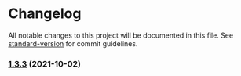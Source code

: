 # Changelog

All notable changes to this project will be documented in this file. See [standard-version](https://github.com/conventional-changelog/standard-version) for commit guidelines.

### [1.3.3](https://github.com/sysfun-ai/dada/compare/v1.3.2...v1.3.3) (2021-10-02)
